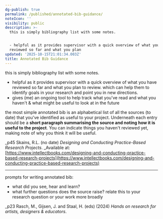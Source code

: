 ```yaml
---
dg-publish: true
permalink: /published/annotated-bib-guidance/
noteIcon: ''
visibility: public
description: >-
  this is simply bibliography list with some notes.


  - helpful as it provides supervisor with a quick overview of what you have
  reviewed so far and what you plan 
updated: '2025-10-15T21:01:34.003Z'
title: Annotated Bib Guidance
---
```

this is simply bibliography list with some notes.

- helpful as it provides supervisor with a quick overview of what you have reviewed so far and what you plan to review. which can help them to identify goals in your research and point you in new directions.
- gives (me) an ongoing tool to help track what you've read and what you haven't & what might be useful to look at in the future

the most simple annotated bib is an alphabetical list of all the sources (to date) that you've identified as useful to your project. Underneath each entry should be a **short paragraph summarising the source and noting how it is useful to the project**. You can indicate things you haven't reviewed yet, making note of why you think it will be useful.

_p45 Skains, R.L. (no date) _Designing and Conducting Practice-Based Research Projects_. _Available at: [https://www.intellectbooks.com/designing-and-conducting-practice-based-research-projects](https://www.intellectbooks.com/designing-and-conducting-practice-based-research-projects) 

---
prompts for writing annotated bib:
- what did you see, hear and learn?
- what further questions does the source raise?
relate this to your research question or your work more broadly

_p23 Rasch, M., Gijsen, J. and Staal, H. (eds) (2024) _Hands on research for artists, designers & educators_.

